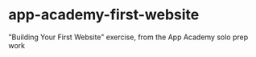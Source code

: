 # app-academy-first-website
"Building Your First Website" exercise, from the App Academy solo prep work
